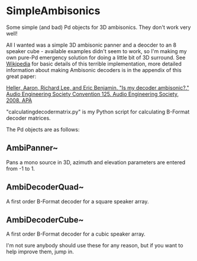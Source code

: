 SimpleAmbisonics
================

Some simple (and bad) Pd objects for 3D ambisonics. They don't work very well!

All I wanted was a simple 3D ambisonic panner and a deocder to an 8 speaker cube - available examples didn't seem to work, so I'm making my own pure-Pd emergency solution for doing a little bit of 3D surround. See [Wikipedia](http://en.wikipedia.org/wiki/Ambisonics) for basic details of this terrible implementation, more detailed information about making Ambisonic decoders is in the appendix of this great paper:

[Heller, Aaron, Richard Lee, and Eric Benjamin. "Is my decoder ambisonic?." Audio Engineering Society Convention 125. Audio Engineering Society, 2008.
 APA](http://decoy.iki.fi/dsound/ambisonic/motherlode/source/blah-decoder.pdf) 

"calculatingdecodermatrix.py" is my Python script for calculating B-Format decoder matrices. 

The Pd objects are as follows:

## AmbiPanner~
Pans a mono source in 3D, azimuth and elevation parameters are entered from -1 to 1.

## AmbiDecoderQuad~
A first order B-Format decoder for a square speaker array.

## AmbiDecoderCube~
A first order B-Format decoder for a cubic speaker array.


I'm not sure anybody should use these for any reason, but if you want to help improve them, jump in.
